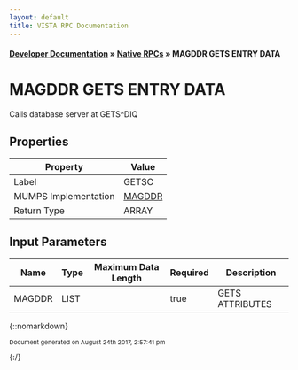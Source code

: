 ```yaml
---
layout: default
title: VISTA RPC Documentation
---
```


#### [Developer Documentation](../index) &#187; [Native RPCs](TableOfContents) &#187; MAGDDR GETS ENTRY DATA<br/>
# MAGDDR GETS ENTRY DATA

Calls database server at GETS^DIQ

## Properties

Property | Value
--- | ---
Label | GETSC
MUMPS Implementation | [MAGDDR](http://code.osehra.org/dox/Routine_MAGDDR_source.html)
Return Type | ARRAY


## Input Parameters

Name | Type | Maximum Data Length | Required | Description
--- | --- | --- | --- | ---
MAGDDR | LIST |  | true | GETS ATTRIBUTES



{::nomarkdown} <br/><p style="font-size: 11px">Document generated on August 24th 2017, 2:57:41 pm</p>{:/}